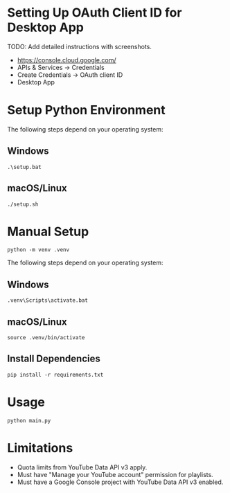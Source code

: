 # Setting Up OAuth Client ID for Desktop App

TODO: Add detailed instructions with screenshots.

-   https://console.cloud.google.com/
-   APIs & Services -> Credentials
-   Create Credentials -> OAuth client ID
-   Desktop App

# Setup Python Environment

The following steps depend on your operating system:

## Windows

```
.\setup.bat
```

## macOS/Linux

```
./setup.sh
```

# Manual Setup

```
python -m venv .venv
```

The following steps depend on your operating system:

## Windows

```
.venv\Scripts\activate.bat
```

## macOS/Linux

```
source .venv/bin/activate
```

## Install Dependencies

```
pip install -r requirements.txt
```

# Usage

```
python main.py
```

# Limitations

-   Quota limits from YouTube Data API v3 apply.
-   Must have "Manage your YouTube account" permission for playlists.
-   Must have a Google Console project with YouTube Data API v3 enabled.
